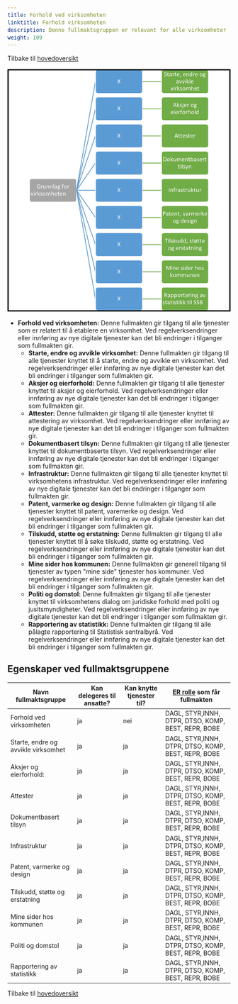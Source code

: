```yaml
---
title: Forhold ved virksomheten
linktitle: Forhold virksomheten
description: Denne fullmaktsgruppen er relevant for alle virksomheter
weight: 109
---
```

Tilbake til [hovedoversikt](/authorization/modules/accessgroups/type-accessgroups/versjon-2/#oversikt-over-fullmaktsgrupper)

![Forhold ved virksomheten](gfv.jpg "Forhold ved virksomheten")
- **Forhold ved virksomheten:** Denne fullmakten gir tilgang til alle tjenester som er relatert til å etablere en virksomhet. Ved regelverksendringer eller innføring av nye digitale tjenester kan det bli endringer i tilganger som fullmakten gir.
	- **Starte, endre og avvikle virksomhet:**	Denne fullmakten gir tilgang til alle tjenester knyttet til å starte, endre og avvikle en virksomhet. Ved regelverksendringer eller innføring av nye digitale tjenester kan det bli endringer i tilganger som fullmakten gir.
	- **Aksjer og eierforhold:** Denne fullmakten gir tilgang til alle tjenester knyttet til aksjer og eierforhold. Ved regelverksendringer eller innføring av nye digitale tjenester kan det bli endringer i tilganger som fullmakten gir.
	- **Attester:** Denne fullmakten gir tilgang til alle tjenester knyttet til attestering av virksomhet. Ved regelverksendringer eller innføring av nye digitale tjenester kan det bli endringer i tilganger som fullmakten gir.
	- **Dokumentbasert tilsyn:** Denne fullmakten gir tilgang til alle tjenester knyttet til dokumentbaserte tilsyn. Ved regelverksendringer eller innføring av nye digitale tjenester kan det bli endringer i tilganger som fullmakten gir.
	- **Infrastruktur:** Denne fullmakten gir tilgang til alle tjenester knyttet til virksomhetens infrastruktur. Ved regelverksendringer eller innføring av nye digitale tjenester kan det bli endringer i tilganger som fullmakten gir.
	- **Patent, varmerke og design:** Denne fullmakten gir tilgang til alle tjenester knyttet til patent, varemerke og design. Ved regelverksendringer eller innføring av nye digitale tjenester kan det bli endringer i tilganger som fullmakten gir.
	- **Tilskudd, støtte og erstatning:** Denne fullmakten gir tilgang til alle tjenester knyttet til å søke tilskudd, støtte og erstatning. Ved regelverksendringer eller innføring av nye digitale tjenester kan det bli endringer i tilganger som fullmakten gir.
	- **Mine sider hos kommunen:** Denne fullmakten gir generell tilgang til tjenester av typen "mine side" tjenester hos kommuner. Ved regelverksendringer eller innføring av nye digitale tjenester kan det bli endringer i tilganger som fullmakten gir.
	- **Politi og domstol:** Denne fullmakten gir tilgang til alle tjenester knyttet til virksomhetens dialog om juridiske forhold med politi og jusitsmyndigheter. Ved regelverksendringer eller innføring av nye digitale tjenester kan det bli endringer i tilganger som fullmakten gir.
	- **Rapportering av statistikk:** Denne fullmakten gir tilgang til alle pålagte rapportering til Statistisk sentralbyrå. Ved regelverksendringer eller innføring av nye digitale tjenester kan det bli endringer i tilganger som fullmakten gir.


## Egenskaper ved fullmaktsgruppene
|Navn fullmaktsgruppe|Kan delegeres til ansatte?|Kan knytte tjenester til?|[ER rolle](/authorization/modules/accessgroups/register_er/#rolletyper-fra-enhetsregisteret) som får fullmakten|
|---|---|---|---|
|Forhold ved virksomheten| ja|nei|DAGL, STYR,INNH, DTPR, DTSO, KOMP, BEST, REPR, BOBE|
|Starte, endre og avvikle virksomhet|ja|ja|DAGL, STYR,INNH, DTPR, DTSO, KOMP, BEST, REPR, BOBE|
|Aksjer og eierforhold:|ja|ja|DAGL, STYR,INNH, DTPR, DTSO, KOMP, BEST, REPR, BOBE|
|Attester|ja|ja|DAGL, STYR,INNH, DTPR, DTSO, KOMP, BEST, REPR, BOBE|
|Dokumentbasert tilsyn|ja|ja|DAGL, STYR,INNH, DTPR, DTSO, KOMP, BEST, REPR, BOBE|
|Infrastruktur|ja|ja|DAGL, STYR,INNH, DTPR, DTSO, KOMP, BEST, REPR, BOBE|
|Patent, varmerke og design|ja|ja|DAGL, STYR,INNH, DTPR, DTSO, KOMP, BEST, REPR, BOBE|
|Tilskudd, støtte og erstatning|ja|ja|DAGL, STYR,INNH, DTPR, DTSO, KOMP, BEST, REPR, BOBE|
|Mine sider hos kommunen|ja|ja|DAGL, STYR,INNH, DTPR, DTSO, KOMP, BEST, REPR, BOBE|
|Politi og domstol|ja|ja|DAGL, STYR,INNH, DTPR, DTSO, KOMP, BEST, REPR, BOBE|
|Rapportering av statistikk|ja|ja|DAGL, STYR,INNH, DTPR, DTSO, KOMP, BEST, REPR, BOBE|

Tilbake til [hovedoversikt](/authorization/modules/accessgroups/type-accessgroups/versjon-2/#oversikt-over-fullmaktsgrupper)
